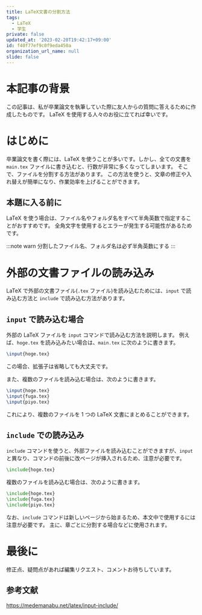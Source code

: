```yaml
---
title: LaTeX文書の分割方法
tags:
  - LaTeX
  - 学生
private: false
updated_at: '2023-02-20T19:42:17+09:00'
id: f40f77ef9c0f9eda450a
organization_url_name: null
slide: false
---
```

<!-- textlint-disable -->
# 本記事の背景
この記事は、私が卒業論文を執筆していた際に友人からの質問に答えるために作成したものです。
LaTeX を使用する人々のお役に立てれば幸いです。

# はじめに
卒業論文を書く際には、LaTeX を使うことが多いです。しかし、全ての文書を `main.tex` ファイルに書き込むと、行数が非常に多くなってしまいます。
そこで、ファイルを分割する方法があります。
この方法を使うと、文章の修正や入れ替えが簡単になり、作業効率を上げることができます。

## 本題に入る前に
LaTeX を使う場合は、ファイル名やフォルダ名をすべて半角英数で指定することがおすすめです。
全角文字を使用するとエラーが発生する可能性があるためです。

:::note warn
分割したファイル名、フォルダ名は必ず半角英数にする
:::

# 外部の文書ファイルの読み込み
LaTeX で外部の文書ファイル(`.tex` ファイル)を読み込むためには、`input` で読み込む方法と `include` で読み込む方法があります。

## `input` で読み込む場合
外部の LaTeX ファイルを `input` コマンドで読み込む方法を説明します。
例えば、`hoge.tex` を読み込みたい場合は、`main.tex` に次のように書きます。

```main.tex
\input{hoge.tex}
```
この場合、拡張子は省略しても大丈夫です。

また、複数のファイルを読み込む場合は、次のように書きます。
```main.tex
\input{hoge.tex}
\input{fuga.tex}
\input{piyo.tex}
```
これにより、複数のファイルを 1 つの LaTeX 文書にまとめることができます。

## `include` での読み込み
`include` コマンドを使うと、外部ファイルを読み込むことができますが、`input` と異なり、コマンドの前後に改ページが挿入されるため、注意が必要です。

```main.tex
\include{hoge.tex}
```
複数のファイルを読み込む場合は、次のように書きます。

```hoge.tex
\include{hoge.tex}
\include{fuga.tex}
\include{piyo.tex}
```
なお、`include` コマンドは新しいページから始まるため、本文中で使用するには注意が必要です。
主に、章ごとに分割する場合などに使用されます。

# 最後に
修正点、疑問点があれば編集リクエスト、コメントお待ちしています。

## 参考文献

https://medemanabu.net/latex/input-include/
<!-- textlint-enable -->